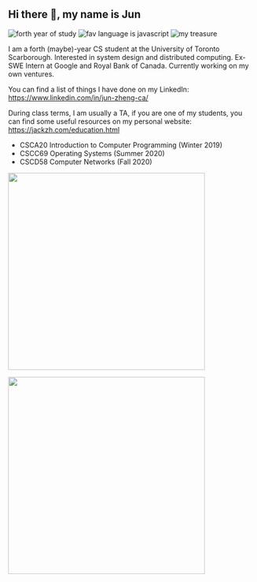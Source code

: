 ## Hi there 👋, my name is Jun

![forth year of study](https://img.shields.io/badge/Year%20of%20Study-4%20(maybe)-yellow.svg)
![fav language is javascript](https://img.shields.io/badge/Favourite%20Language-JavaScript-green.svg)
![my treasure](https://img.shields.io/badge/My%20Treasure-SL-pink.svg)


I am a forth (maybe)-year CS student at the University of Toronto Scarborough. Interested in system design and distributed computing. Ex-SWE Intern at Google and Royal Bank of Canada. Currently working on my own ventures.

You can find a list of things I have done on my LinkedIn: https://www.linkedin.com/in/jun-zheng-ca/

During class terms, I am usually a TA, if you are one of my students, you can find some useful resources on my personal website: https://jackzh.com/education.html
* CSCA20 Introduction to Computer Programming (Winter 2019)
* CSCC69 Operating Systems (Summer 2020)
* CSCD58 Computer Networks (Fall 2020)

<a href="https://wakatime.com"><img src="https://wakatime.com/share/@191d21dc-f2a3-417d-a585-8d1063af4be0/e10e7425-a4b3-42c5-9916-5d58960debef.png" width="400"/></a>

<a href="https://wakatime.com"><img src="https://wakatime.com/share/@191d21dc-f2a3-417d-a585-8d1063af4be0/95f2967e-22a6-4b60-ba5a-7d6053175980.png" width="400" /></a>
